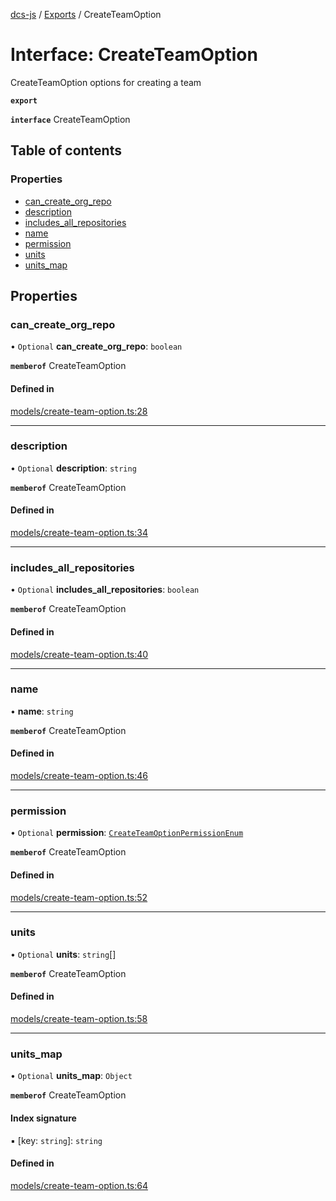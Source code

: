 [dcs-js](../README.md) / [Exports](../modules.md) / CreateTeamOption

# Interface: CreateTeamOption

CreateTeamOption options for creating a team

**`export`**

**`interface`** CreateTeamOption

## Table of contents

### Properties

- [can\_create\_org\_repo](CreateTeamOption.md#can_create_org_repo)
- [description](CreateTeamOption.md#description)
- [includes\_all\_repositories](CreateTeamOption.md#includes_all_repositories)
- [name](CreateTeamOption.md#name)
- [permission](CreateTeamOption.md#permission)
- [units](CreateTeamOption.md#units)
- [units\_map](CreateTeamOption.md#units_map)

## Properties

### <a id="can_create_org_repo" name="can_create_org_repo"></a> can\_create\_org\_repo

• `Optional` **can\_create\_org\_repo**: `boolean`

**`memberof`** CreateTeamOption

#### Defined in

[models/create-team-option.ts:28](https://github.com/unfoldingWord/dcs-js/blob/09d5a5e/models/create-team-option.ts#L28)

___

### <a id="description" name="description"></a> description

• `Optional` **description**: `string`

**`memberof`** CreateTeamOption

#### Defined in

[models/create-team-option.ts:34](https://github.com/unfoldingWord/dcs-js/blob/09d5a5e/models/create-team-option.ts#L34)

___

### <a id="includes_all_repositories" name="includes_all_repositories"></a> includes\_all\_repositories

• `Optional` **includes\_all\_repositories**: `boolean`

**`memberof`** CreateTeamOption

#### Defined in

[models/create-team-option.ts:40](https://github.com/unfoldingWord/dcs-js/blob/09d5a5e/models/create-team-option.ts#L40)

___

### <a id="name" name="name"></a> name

• **name**: `string`

**`memberof`** CreateTeamOption

#### Defined in

[models/create-team-option.ts:46](https://github.com/unfoldingWord/dcs-js/blob/09d5a5e/models/create-team-option.ts#L46)

___

### <a id="permission" name="permission"></a> permission

• `Optional` **permission**: [`CreateTeamOptionPermissionEnum`](../modules.md#createteamoptionpermissionenum-1)

**`memberof`** CreateTeamOption

#### Defined in

[models/create-team-option.ts:52](https://github.com/unfoldingWord/dcs-js/blob/09d5a5e/models/create-team-option.ts#L52)

___

### <a id="units" name="units"></a> units

• `Optional` **units**: `string`[]

**`memberof`** CreateTeamOption

#### Defined in

[models/create-team-option.ts:58](https://github.com/unfoldingWord/dcs-js/blob/09d5a5e/models/create-team-option.ts#L58)

___

### <a id="units_map" name="units_map"></a> units\_map

• `Optional` **units\_map**: `Object`

**`memberof`** CreateTeamOption

#### Index signature

▪ [key: `string`]: `string`

#### Defined in

[models/create-team-option.ts:64](https://github.com/unfoldingWord/dcs-js/blob/09d5a5e/models/create-team-option.ts#L64)

